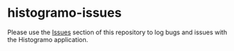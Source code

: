 # histogramo-issues

Please use the [Issues](https://github.com/histogramo/histogramo-issues/issues) section of this repository to log bugs and issues with the Histogramo application.
